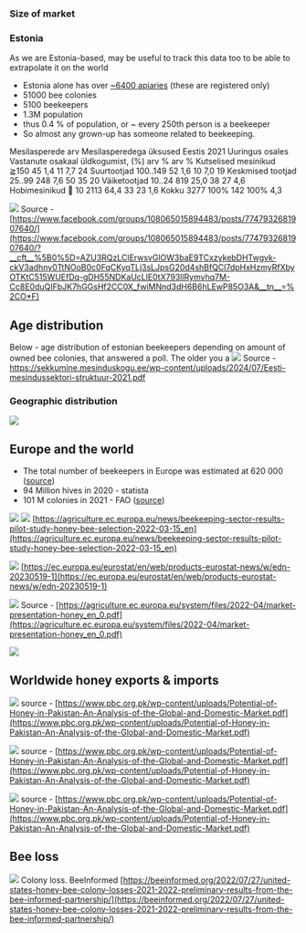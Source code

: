 ### Size of market
### Estonia

As we are Estonia-based, may be useful to track this data too to be able to extrapolate it on the world

- Estonia alone has over [~6400 apiaries](https://mesi.ee/) (these are registered only)
- 51000 bee colonies
- 5100 beekeepers
- 1.3M population
- thus 0.4 % of population, or ~ every 250th person is a beekeeper
- So almost any grown-up has someone related to beekeeping.

Mesilasperede arv Mesilasperedega üksused Eestis 2021 Uuringus osales Vastanute osakaal üldkogumist, (%) arv % arv % Kutselised mesinikud ≧150 45 1,4 11 7,7 24 Suurtootjad 100..149 52 1,6 10 7,0 19 Keskmised tootjad 25..99 248 7,6 50 35 20 Väiketootjad 10..24 819 25,0 38 27 4,6 Hobimesinikud  10 2113 64,4 33 23 1,6 Kokku 3277 100% 142 100% 4,3


![](img/435594174_374693525573274_5528567103060715528_n.webp)
Source - [https://www.facebook.com/groups/108065015894483/posts/7747932681907640/](https://www.facebook.com/groups/108065015894483/posts/7747932681907640/?__cft__%5B0%5D=AZU3RQzLClErwsvGlOW3baE9TCxzykebDHTwgvk-ckV3adhny0TtNOoB0c0FqCKyqTLj3sLJpsG20d4shBfQCl7dpHxHzmyRfXbyOTKtC515WUEfDq-gDH55NDKaUcLlE0tX793llRymvhq7M-Cc8E0duQIFbJK7hGGsHf2CC0X_fwiMNnd3dH6B6hLEwP85O3A&__tn__=%2CO*F)

## Age distribution

Below - age distribution of estonian beekeepers depending on amount of owned bee colonies, that answered a poll. The older you a
![](img/Screenshot%202024-12-02%20at%2019.05.27.png)
Source - https://sekkumine.mesinduskogu.ee/wp-content/uploads/2024/07/Eesti-mesindussektori-struktuur-2021.pdf
### Geographic distribution 
![](img/Pasted%20image%2020241202184428.png)


## Europe and the world
- The total number of beekeepers in Europe was estimated at 620 000 ([source](https://www.ncbi.nlm.nih.gov/pmc/articles/PMC3827320/))
- 94 Million hives in 2020 - statista
- 101 M colonies in 2021 - FAO ([source](https://www.notion.so/Marketing-Statistics-06c02962e8294bb98756a75155ce7a6b?pvs=21))

![](img/Pasted%20image%2020241202185912.png)
![](img/Pasted%20image%2020241202185925.png)
[https://agriculture.ec.europa.eu/news/beekeeping-sector-results-pilot-study-honey-bee-selection-2022-03-15_en](https://agriculture.ec.europa.eu/news/beekeeping-sector-results-pilot-study-honey-bee-selection-2022-03-15_en)


![](img/Pasted%20image%2020241202185703.png)
[https://ec.europa.eu/eurostat/en/web/products-eurostat-news/w/edn-20230519-1](https://ec.europa.eu/eurostat/en/web/products-eurostat-news/w/edn-20230519-1)


![](img/Pasted%20image%2020241202185723.png)
Source - [https://agriculture.ec.europa.eu/system/files/2022-04/market-presentation-honey_en_0.pdf](https://agriculture.ec.europa.eu/system/files/2022-04/market-presentation-honey_en_0.pdf)


![](img/Pasted%20image%2020241202185743.png)


## Worldwide honey exports & imports


![](img/Pasted%20image%2020241202185810.png)
source - [https://www.pbc.org.pk/wp-content/uploads/Potential-of-Honey-in-Pakistan-An-Analysis-of-the-Global-and-Domestic-Market.pdf](https://www.pbc.org.pk/wp-content/uploads/Potential-of-Honey-in-Pakistan-An-Analysis-of-the-Global-and-Domestic-Market.pdf)


![](img/Pasted%20image%2020241202185827.png)
source - [https://www.pbc.org.pk/wp-content/uploads/Potential-of-Honey-in-Pakistan-An-Analysis-of-the-Global-and-Domestic-Market.pdf](https://www.pbc.org.pk/wp-content/uploads/Potential-of-Honey-in-Pakistan-An-Analysis-of-the-Global-and-Domestic-Market.pdf)

![](img/Pasted%20image%2020241202185844.png)
source - [https://www.pbc.org.pk/wp-content/uploads/Potential-of-Honey-in-Pakistan-An-Analysis-of-the-Global-and-Domestic-Market.pdf](https://www.pbc.org.pk/wp-content/uploads/Potential-of-Honey-in-Pakistan-An-Analysis-of-the-Global-and-Domestic-Market.pdf)


## 


## Bee loss

![](img/Pasted%20image%2020241202185949.png)
Colony loss. BeeInformed [https://beeinformed.org/2022/07/27/united-states-honey-bee-colony-losses-2021-2022-preliminary-results-from-the-bee-informed-partnership/](https://beeinformed.org/2022/07/27/united-states-honey-bee-colony-losses-2021-2022-preliminary-results-from-the-bee-informed-partnership/)